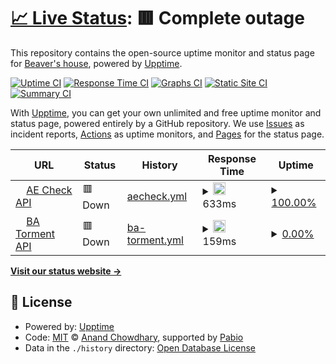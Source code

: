 # [📈 Live Status](https://status.haulrest.me): <!--live status--> **🟥 Complete outage**

This repository contains the open-source uptime monitor and status page for [Beaver's house](https://blog.haulrest.me/), powered by [Upptime](https://github.com/upptime/upptime).

[![Uptime CI](https://github.com/BeaverHouse/service-status/workflows/Uptime%20CI/badge.svg)](https://github.com/BeaverHouse/service-status/actions?query=workflow%3A%22Uptime+CI%22)
[![Response Time CI](https://github.com/BeaverHouse/service-status/workflows/Response%20Time%20CI/badge.svg)](https://github.com/BeaverHouse/service-status/actions?query=workflow%3A%22Response+Time+CI%22)
[![Graphs CI](https://github.com/BeaverHouse/service-status/workflows/Graphs%20CI/badge.svg)](https://github.com/BeaverHouse/service-status/actions?query=workflow%3A%22Graphs+CI%22)
[![Static Site CI](https://github.com/BeaverHouse/service-status/workflows/Static%20Site%20CI/badge.svg)](https://github.com/BeaverHouse/service-status/actions?query=workflow%3A%22Static+Site+CI%22)
[![Summary CI](https://github.com/BeaverHouse/service-status/workflows/Summary%20CI/badge.svg)](https://github.com/BeaverHouse/service-status/actions?query=workflow%3A%22Summary+CI%22)

With [Upptime](https://upptime.js.org), you can get your own unlimited and free uptime monitor and status page, powered entirely by a GitHub repository. We use [Issues](https://github.com/BeaverHouse/service-status/issues) as incident reports, [Actions](https://github.com/BeaverHouse/service-status/actions) as uptime monitors, and [Pages](https://status.haulrest.me) for the status page.

<!--start: status pages-->
<!-- This summary is generated by Upptime (https://github.com/upptime/upptime) -->
<!-- Do not edit this manually, your changes will be overwritten -->
<!-- prettier-ignore -->
| URL | Status | History | Response Time | Uptime |
| --- | ------ | ------- | ------------- | ------ |
| <img alt="" src="https://icons.duckduckgo.com/ip3/v1.api.haulrest.me.ico" height="13"> [AE Check API](https://v1.api.haulrest.me/aecheck/docs) | 🟥 Down | [aecheck.yml](https://github.com/BeaverHouse/service-status/commits/HEAD/history/aecheck.yml) | <details><summary><img alt="Response time graph" src="./graphs/aecheck/response-time-week.png" height="20"> 633ms</summary><br><a href="https://status.haulrest.me/history/aecheck"><img alt="Response time 962" src="https://img.shields.io/endpoint?url=https%3A%2F%2Fraw.githubusercontent.com%2FBeaverHouse%2Fservice-status%2FHEAD%2Fapi%2Faecheck%2Fresponse-time.json"></a><br><a href="https://status.haulrest.me/history/aecheck"><img alt="24-hour response time 576" src="https://img.shields.io/endpoint?url=https%3A%2F%2Fraw.githubusercontent.com%2FBeaverHouse%2Fservice-status%2FHEAD%2Fapi%2Faecheck%2Fresponse-time-day.json"></a><br><a href="https://status.haulrest.me/history/aecheck"><img alt="7-day response time 633" src="https://img.shields.io/endpoint?url=https%3A%2F%2Fraw.githubusercontent.com%2FBeaverHouse%2Fservice-status%2FHEAD%2Fapi%2Faecheck%2Fresponse-time-week.json"></a><br><a href="https://status.haulrest.me/history/aecheck"><img alt="30-day response time 990" src="https://img.shields.io/endpoint?url=https%3A%2F%2Fraw.githubusercontent.com%2FBeaverHouse%2Fservice-status%2FHEAD%2Fapi%2Faecheck%2Fresponse-time-month.json"></a><br><a href="https://status.haulrest.me/history/aecheck"><img alt="1-year response time 962" src="https://img.shields.io/endpoint?url=https%3A%2F%2Fraw.githubusercontent.com%2FBeaverHouse%2Fservice-status%2FHEAD%2Fapi%2Faecheck%2Fresponse-time-year.json"></a></details> | <details><summary><a href="https://status.haulrest.me/history/aecheck">100.00%</a></summary><a href="https://status.haulrest.me/history/aecheck"><img alt="All-time uptime 91.75%" src="https://img.shields.io/endpoint?url=https%3A%2F%2Fraw.githubusercontent.com%2FBeaverHouse%2Fservice-status%2FHEAD%2Fapi%2Faecheck%2Fuptime.json"></a><br><a href="https://status.haulrest.me/history/aecheck"><img alt="24-hour uptime 100.00%" src="https://img.shields.io/endpoint?url=https%3A%2F%2Fraw.githubusercontent.com%2FBeaverHouse%2Fservice-status%2FHEAD%2Fapi%2Faecheck%2Fuptime-day.json"></a><br><a href="https://status.haulrest.me/history/aecheck"><img alt="7-day uptime 100.00%" src="https://img.shields.io/endpoint?url=https%3A%2F%2Fraw.githubusercontent.com%2FBeaverHouse%2Fservice-status%2FHEAD%2Fapi%2Faecheck%2Fuptime-week.json"></a><br><a href="https://status.haulrest.me/history/aecheck"><img alt="30-day uptime 100.00%" src="https://img.shields.io/endpoint?url=https%3A%2F%2Fraw.githubusercontent.com%2FBeaverHouse%2Fservice-status%2FHEAD%2Fapi%2Faecheck%2Fuptime-month.json"></a><br><a href="https://status.haulrest.me/history/aecheck"><img alt="1-year uptime 91.75%" src="https://img.shields.io/endpoint?url=https%3A%2F%2Fraw.githubusercontent.com%2FBeaverHouse%2Fservice-status%2FHEAD%2Fapi%2Faecheck%2Fuptime-year.json"></a></details>
| <img alt="" src="https://icons.duckduckgo.com/ip3/v1.api.haulrest.me.ico" height="13"> [BA Torment API](https://v1.api.haulrest.me/ba-torment/) | 🟥 Down | [ba-torment.yml](https://github.com/BeaverHouse/service-status/commits/HEAD/history/ba-torment.yml) | <details><summary><img alt="Response time graph" src="./graphs/ba-torment/response-time-week.png" height="20"> 159ms</summary><br><a href="https://status.haulrest.me/history/ba-torment"><img alt="Response time 205" src="https://img.shields.io/endpoint?url=https%3A%2F%2Fraw.githubusercontent.com%2FBeaverHouse%2Fservice-status%2FHEAD%2Fapi%2Fba-torment%2Fresponse-time.json"></a><br><a href="https://status.haulrest.me/history/ba-torment"><img alt="24-hour response time 138" src="https://img.shields.io/endpoint?url=https%3A%2F%2Fraw.githubusercontent.com%2FBeaverHouse%2Fservice-status%2FHEAD%2Fapi%2Fba-torment%2Fresponse-time-day.json"></a><br><a href="https://status.haulrest.me/history/ba-torment"><img alt="7-day response time 159" src="https://img.shields.io/endpoint?url=https%3A%2F%2Fraw.githubusercontent.com%2FBeaverHouse%2Fservice-status%2FHEAD%2Fapi%2Fba-torment%2Fresponse-time-week.json"></a><br><a href="https://status.haulrest.me/history/ba-torment"><img alt="30-day response time 167" src="https://img.shields.io/endpoint?url=https%3A%2F%2Fraw.githubusercontent.com%2FBeaverHouse%2Fservice-status%2FHEAD%2Fapi%2Fba-torment%2Fresponse-time-month.json"></a><br><a href="https://status.haulrest.me/history/ba-torment"><img alt="1-year response time 205" src="https://img.shields.io/endpoint?url=https%3A%2F%2Fraw.githubusercontent.com%2FBeaverHouse%2Fservice-status%2FHEAD%2Fapi%2Fba-torment%2Fresponse-time-year.json"></a></details> | <details><summary><a href="https://status.haulrest.me/history/ba-torment">0.00%</a></summary><a href="https://status.haulrest.me/history/ba-torment"><img alt="All-time uptime 66.54%" src="https://img.shields.io/endpoint?url=https%3A%2F%2Fraw.githubusercontent.com%2FBeaverHouse%2Fservice-status%2FHEAD%2Fapi%2Fba-torment%2Fuptime.json"></a><br><a href="https://status.haulrest.me/history/ba-torment"><img alt="24-hour uptime 0.00%" src="https://img.shields.io/endpoint?url=https%3A%2F%2Fraw.githubusercontent.com%2FBeaverHouse%2Fservice-status%2FHEAD%2Fapi%2Fba-torment%2Fuptime-day.json"></a><br><a href="https://status.haulrest.me/history/ba-torment"><img alt="7-day uptime 0.00%" src="https://img.shields.io/endpoint?url=https%3A%2F%2Fraw.githubusercontent.com%2FBeaverHouse%2Fservice-status%2FHEAD%2Fapi%2Fba-torment%2Fuptime-week.json"></a><br><a href="https://status.haulrest.me/history/ba-torment"><img alt="30-day uptime 53.30%" src="https://img.shields.io/endpoint?url=https%3A%2F%2Fraw.githubusercontent.com%2FBeaverHouse%2Fservice-status%2FHEAD%2Fapi%2Fba-torment%2Fuptime-month.json"></a><br><a href="https://status.haulrest.me/history/ba-torment"><img alt="1-year uptime 66.54%" src="https://img.shields.io/endpoint?url=https%3A%2F%2Fraw.githubusercontent.com%2FBeaverHouse%2Fservice-status%2FHEAD%2Fapi%2Fba-torment%2Fuptime-year.json"></a></details>

<!--end: status pages-->

[**Visit our status website →**](https://status.haulrest.me)

## 📄 License

- Powered by: [Upptime](https://github.com/upptime/upptime)
- Code: [MIT](./LICENSE) © [Anand Chowdhary](https://anandchowdhary.com), supported by [Pabio](https://pabio.com)
- Data in the `./history` directory: [Open Database License](https://opendatacommons.org/licenses/odbl/1-0/)
